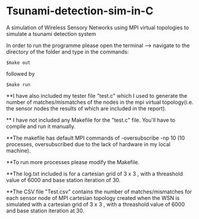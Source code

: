 # Tsunami-detection-sim-in-C
A simulation of Wireless Sensory Networks using MPI virtual topologies to simulate a tsunami detection system

In order to run the programme please open the terminal --> navigate to the directory of the folder and type in the commands:

`$make out`

followed by

`$make run`

**I have also included my tester file "test.c" which I used to generate the number of matches/mismatches of the nodes in the mpi virtual topology(i.e.
the sensor nodes the results of which are included in the report).

** I have not included any Makefile for the "test.c" file. You'll have to compile and run it manually. 

**The makefile has default MPI commands of -oversubscribe -np 10 (10 processes, oversubscribed due to the lack of hardware in my local machine).

**To run more processes please modify the Makefile.

**The log.txt included is for a cartesian grid of 3 x 3 , with a threashold value of 6000 and base station iteration of 30.

**The CSV file "Test.csv" contains the number of matches/mismatches for each sensor node
of MPI cartesian topology created when the WSN is simulated with a cartesian 
grid of 3 x 3 , with a threashold value of 6000 and base station iteration at 30.
